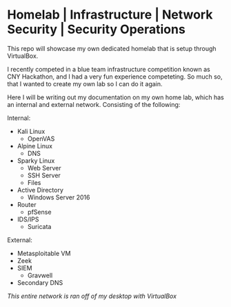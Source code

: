 # Homelab | Infrastructure | Network Security | Security Operations
This repo will showcase my own dedicated homelab that is setup through VirtualBox.

I recently competed in a blue team infrastructure competition known as CNY Hackathon, and I had a very fun experience competeting. So much so, that I wanted to create my own lab so I can do it again.

Here I will be writing out my documentation on my own home lab, which has an internal and external network. Consisting of the following:

Internal:
- Kali Linux
  - OpenVAS 
- Alpine Linux
  - DNS
- Sparky Linux
  - Web Server
  - SSH Server
  - Files 
- Active Directory
  - Windows Server 2016  
- Router
  - pfSense 
- IDS/IPS
  - Suricata 
  
External:
- Metasploitable VM
- Zeek
- SIEM
  - Gravwell 
- Secondary DNS

*This entire network is ran off of my desktop with VirtualBox*


